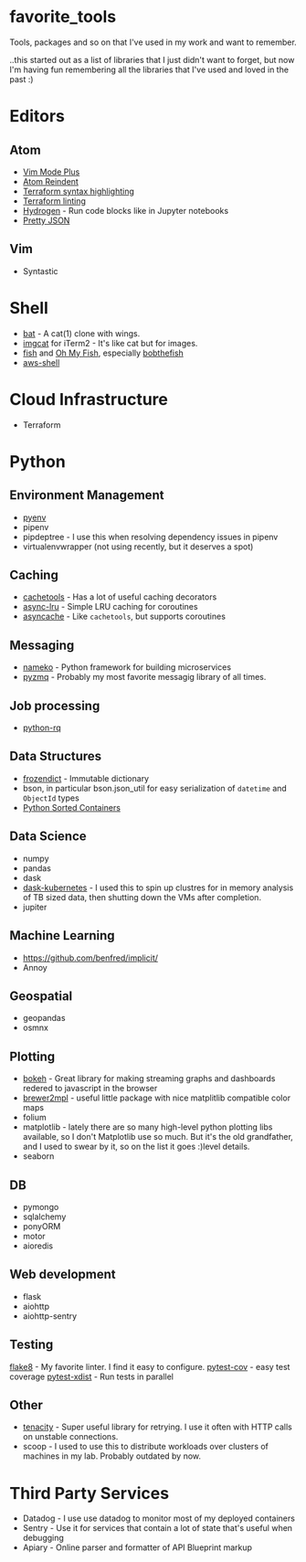 # favorite_tools
Tools, packages and so on that I've used in my work and want to remember. 

..this started out as a list of libraries that I just didn't want to forget, but now I'm having fun remembering all the libraries that I've used and loved in the past :)

# Editors
## Atom
- [Vim Mode Plus](https://atom.io/packages/vim-mode-plus)
- [Atom Reindent](https://github.com/kbrose/atom-reindent)
- [Terraform syntax highlighting](https://atom.io/packages/language-terraform)
- [Terraform linting](https://atom.io/packages/linter-terraform-syntax)
- [Hydrogen](https://atom.io/packages/hydrogen) - Run code blocks like in Jupyter notebooks 
- [Pretty JSON](https://atom.io/packages/pretty-json)

## Vim
- Syntastic

# Shell
- [bat](https://github.com/sharkdp/bat) - A cat(1) clone with wings.
- [imgcat](https://github.com/eddieantonio/imgcat) for iTerm2 - It's like cat but for images.
- [fish](https://fishshell.com/) and [Oh My Fish](https://github.com/oh-my-fish), especially [bobthefish](https://github.com/oh-my-fish/theme-bobthefish)
- [aws-shell](https://github.com/awslabs/aws-shell)

# Cloud Infrastructure
- Terraform

# Python

## Environment Management
- [pyenv](https://github.com/pyenv/pyenv)
- pipenv
 - pipdeptree - I use this when resolving dependency issues in pipenv
 - virtualenvwrapper (not using recently, but it deserves a spot)
 
## Caching
- [cachetools](https://pypi.org/project/cachetools/) - Has a lot of useful caching decorators
- [async-lru](https://pypi.org/project/async_lru/) - Simple LRU caching for coroutines
- [asyncache](https://pypi.org/project/asyncache/) - Like `cachetools`, but supports coroutines

## Messaging
- [nameko](https://github.com/nameko/nameko) - Python framework for building microservices
- [pyzmq](https://pyzmq.readthedocs.io/en/latest/) - Probably my most favorite messagig library of all times.

## Job processing
- [python-rq](https://python-rq.org/docs/workers/)

## Data Structures
- [frozendict](https://pypi.org/project/frozendict/) - Immutable dictionary
- bson, in particular bson.json_util for easy serialization of `datetime` and `ObjectId` types
- [Python Sorted Containers](http://www.grantjenks.com/docs/sortedcontainers/)

## Data Science
- numpy
- pandas
- dask
- [dask-kubernetes](https://kubernetes.dask.org/en/latest/) - I used this to spin up clustres for in memory analysis of TB sized data, then shutting down the VMs after completion.
- jupiter

## Machine Learning
- https://github.com/benfred/implicit/
- Annoy

## Geospatial
- geopandas
- osmnx

## Plotting
- [bokeh](https://bokeh.pydata.org/en/latest/) - Great library for making streaming graphs and dashboards redered to javascript in the browser
- [brewer2mpl](https://pypi.org/project/brewer2mpl/) - useful little package with nice matplitlib compatible color maps
- folium
- matplotlib - lately there are so many high-level python plotting libs available, so I don't Matplotlib use so much. But it's the old grandfather, and I used to swear by it, so on the list it goes :)level details. 
- seaborn

## DB
- pymongo
- sqlalchemy
- ponyORM
- motor
- aioredis

## Web development
- flask
- aiohttp
- aiohttp-sentry

## Testing
[flake8](https://pypi.org/project/flake8/) - My favorite linter. I find it easy to configure. 
[pytest-cov](https://pypi.org/project/pytest-cov/) - easy test coverage
[pytest-xdist](https://pypi.org/project/pytest-xdist/) - Run tests in parallel

## Other
- [tenacity](https://pypi.org/project/tenacity/) - Super useful library for retrying. I use it often with HTTP calls on unstable connections.
- scoop - I used to use this to distribute workloads over clusters of machines in my lab. Probably outdated by now.

# Third Party Services
- Datadog - I use use datadog to monitor most of my deployed containers
- Sentry - Use it for services that contain a lot of state that's useful when debugging
- Apiary - Online parser and formatter of API Blueprint markup
